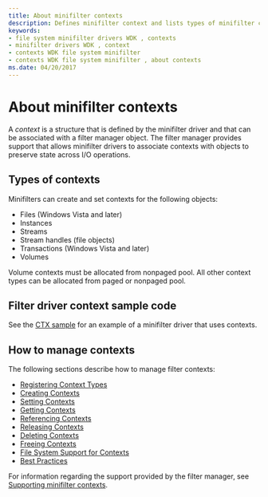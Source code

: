 ```yaml
---
title: About minifilter contexts
description: Defines minifilter context and lists types of minifilter contexts
keywords:
- file system minifilter drivers WDK , contexts
- minifilter drivers WDK , context
- contexts WDK file system minifilter
- contexts WDK file system minifilter , about contexts
ms.date: 04/20/2017
---
```


# About minifilter contexts

A *context* is a structure that is defined by the minifilter driver and that can be associated with a filter manager object.
The filter manager provides support that allows minifilter drivers to associate contexts with objects to preserve state across I/O operations.

## Types of contexts

Minifilters can create and set contexts for the following objects:

- Files (Windows Vista and later)
- Instances
- Streams
- Stream handles (file objects)
- Transactions (Windows Vista and later)
- Volumes

Volume contexts must be allocated from nonpaged pool. All other context types can be allocated from paged or nonpaged pool.

## Filter driver context sample code

See the [CTX sample](https://github.com/Microsoft/Windows-driver-samples/tree/main/filesys/miniFilter/ctx) for an example of a minifilter driver that uses contexts.

## How to manage contexts

The following sections describe how to manage filter contexts:

- [Registering Context Types](registering-context-types.md)
- [Creating Contexts](creating-contexts.md)
- [Setting Contexts](setting-contexts.md)
- [Getting Contexts](getting-contexts.md)
- [Referencing Contexts](referencing-contexts.md)
- [Releasing Contexts](releasing-contexts.md)
- [Deleting Contexts](deleting-contexts.md)
- [Freeing Contexts](freeing-contexts.md)
- [File System Support for Contexts](file-system-support-for-contexts.md)
- [Best Practices](best-practices.md)

For information regarding the support provided by the filter manager, see [Supporting minifilter contexts](managing-contexts.md).
